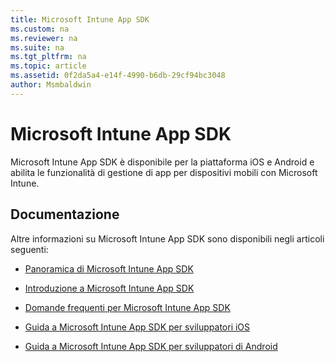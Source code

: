 ```yaml
---
title: Microsoft Intune App SDK
ms.custom: na
ms.reviewer: na
ms.suite: na
ms.tgt_pltfrm: na
ms.topic: article
ms.assetid: 0f2da5a4-e14f-4990-b6db-29cf94bc3048
author: Msmbaldwin
---
```

# Microsoft Intune App SDK
Microsoft Intune App SDK è disponibile per la piattaforma iOS e Android e abilita le funzionalità di gestione di app per dispositivi mobili con Microsoft Intune.

## Documentazione
Altre informazioni su Microsoft Intune App SDK sono disponibili negli articoli seguenti:

-   [Panoramica di Microsoft Intune App SDK](../Topic/Overview-of-the-Microsoft-Intune-App-SDK.md)

-   [Introduzione a Microsoft Intune App SDK](../Topic/Getting-Started-With-the-Microsoft-Intune-App-SDK.md)

-   [Domande frequenti per Microsoft Intune App SDK](../Topic/Microsoft-Intune-App-SDK-Frequently-Asked-Questions.md)

-   [Guida a Microsoft Intune App SDK per sviluppatori iOS](../Topic/Microsoft-Intune-App-SDK-for-iOS-Developer-Guide.md)

-   [Guida a Microsoft Intune App SDK per sviluppatori di Android](../Topic/Microsoft-Intune-App-SDK-for-Android-Developer-Guide.md)



<!--HONumber=Mar16_HO3-->


